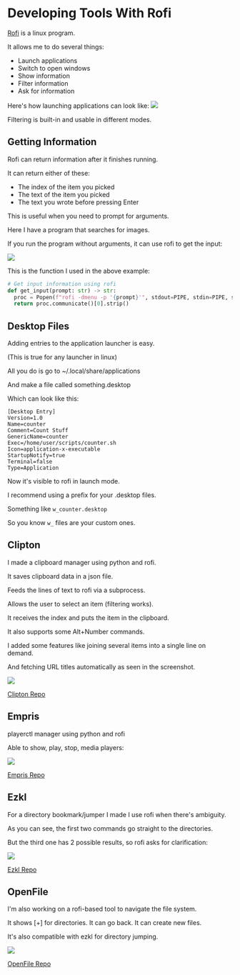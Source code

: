 # Developing Tools With Rofi

[Rofi](https://github.com/davatorium/rofi) is a linux program.

It allows me to do several things:

- Launch applications
- Switch to open windows
- Show information
- Filter information
- Ask for information

Here's how launching applications can look like:
![](https://i.imgur.com/9rcbhil.jpg)

Filtering is built-in and usable in different modes.

## Getting Information

Rofi can return information after it finishes running.

It can return either of these:

- The index of the item you picked
- The text of the item you picked
- The text you wrote before pressing Enter

This is useful when you need to prompt for arguments.

Here I have a program that searches for images.

If you run the program without arguments, it can use rofi to get the input:

![](https://i.imgur.com/GKNQah3.gif)

This is the function I used in the above example:

```python
# Get input information using rofi
def get_input(prompt: str) -> str:
  proc = Popen(f"rofi -dmenu -p '{prompt}'", stdout=PIPE, stdin=PIPE, shell=True, text=True)
  return proc.communicate()[0].strip()
```  

## Desktop Files

Adding entries to the application launcher is easy.

(This is true for any launcher in linux)

All you do is go to ~/.local/share/applications

And make a file called something.desktop

Which can look like this:

```
[Desktop Entry]
Version=1.0
Name=counter
Comment=Count Stuff
GenericName=counter
Exec=/home/user/scripts/counter.sh
Icon=application-x-executable
StartupNotify=true
Terminal=false
Type=Application
```

Now it's visible to rofi in launch mode.

I recommend using a prefix for your .desktop files.

Something like `w_counter.desktop`

So you know `w_` files are your custom ones.

## Clipton

I made a clipboard manager using python and rofi.

It saves clipboard data in a json file.

Feeds the lines of text to rofi via a subprocess.

Allows the user to select an item (filtering works).

It receives the index and puts the item in the clipboard.

It also supports some Alt+Number commands.

I added some features like joining several items into a single line on demand.

And fetching URL titles automatically as seen in the screenshot.

![](https://i.imgur.com/20ef1JU.jpg)

[Clipton Repo](https://github.com/madprops/clipton)

## Empris

playerctl manager using python and rofi

Able to show, play, stop, media players:

![](https://i.imgur.com/nCKRdWe.jpg)

[Empris Repo](https://github.com/madprops/empris)

## Ezkl

For a directory bookmark/jumper I made I use rofi when there's ambiguity.

As you can see, the first two commands go straight to the directories.

But the third one has 2 possible results, so rofi asks for clarification:

![](https://i.imgur.com/hIIzaIW.gif)

[Ezkl Repo](https://github.com/madprops/ezkl)

## OpenFile

I'm also working on a rofi-based tool to navigate the file system.

It shows [+] for directories. It can go back. It can create new files.

It's also compatible with ezkl for directory jumping.

![](https://i.imgur.com/kK2dWjM.gif)

[OpenFile Repo](https://github.com/madprops/openfile)